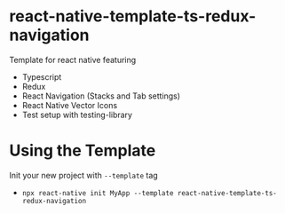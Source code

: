 # react-native-template-ts-redux-navigation

Template for react native featuring

- Typescript
- Redux
- React Navigation (Stacks and Tab settings)
- React Native Vector Icons
- Test setup with testing-library

# Using the Template

Init your new project with `--template` tag

- `npx react-native init MyApp --template react-native-template-ts-redux-navigation`
